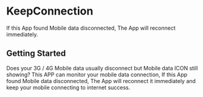 # KeepConnection
If this App found Mobile data disconnected, The App will reconnect immediately.

## Getting Started

Does your 3G / 4G Mobile data usually disconnect but Mobile data ICON still showing?
This APP can monitor your mobile data connection,
If this App found Mobile data disconnected, The App will reconnect it immediately and keep your mobile connecting to internet success.
